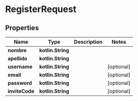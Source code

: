 
# RegisterRequest

## Properties
Name | Type | Description | Notes
------------ | ------------- | ------------- | -------------
**nombre** | **kotlin.String** |  | 
**apellido** | **kotlin.String** |  | 
**username** | **kotlin.String** |  |  [optional]
**email** | **kotlin.String** |  |  [optional]
**password** | **kotlin.String** |  |  [optional]
**inviteCode** | **kotlin.String** |  |  [optional]



